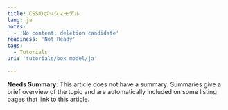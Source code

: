 ```yaml
---
title: CSSのボックスモデル
lang: ja
notes:
  - 'No content; deletion candidate'
readiness: 'Not Ready'
tags:
  - Tutorials
uri: 'tutorials/box model/ja'

---
```

**Needs Summary**: This article does not have a summary. Summaries give a brief overview of the topic and are automatically included on some listing pages that link to this article.

